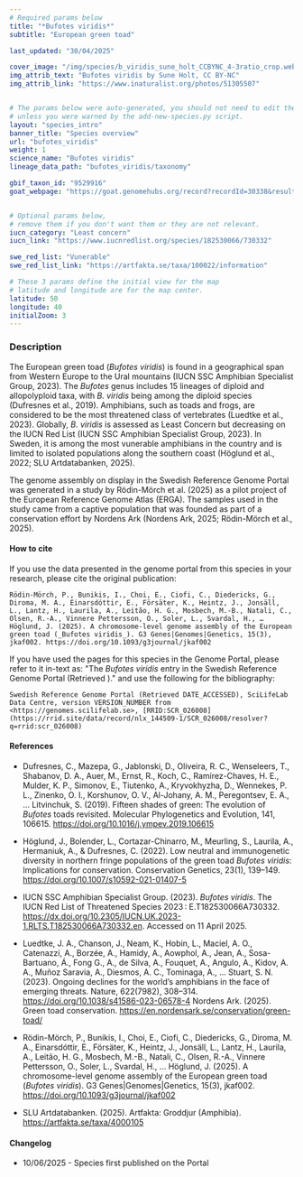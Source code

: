 ```yaml
---
# Required params below
title: "*Bufotes viridis*"
subtitle: "European green toad"

last_updated: "30/04/2025"

cover_image: "/img/species/b_viridis_sune_holt_CCBYNC_4-3ratio_crop.webp"
img_attrib_text: "Bufotes viridis by Sune Holt, CC BY-NC"
img_attrib_link: "https://www.inaturalist.org/photos/51305507"


# The params below were auto-generated, you should not need to edit them...
# unless you were warned by the add-new-species.py script.
layout: "species_intro"
banner_title: "Species overview"
url: "bufotes_viridis"
weight: 1
science_name: "Bufotes viridis"
lineage_data_path: "bufotes_viridis/taxonomy"

gbif_taxon_id: "9529916"
goat_webpage: "https://goat.genomehubs.org/record?recordId=30338&result=taxon&taxonomy=ncbi#bufotes%20viridis"


# Optional params below,
# remove them if you don't want them or they are not relevant.
iucn_category: "Least concern"
iucn_link: "https://www.iucnredlist.org/species/182530066/730332"

swe_red_list: "Vunerable"
swe_red_list_link: "https://artfakta.se/taxa/100022/information"

# These 3 params define the initial view for the map
# latitude and longitude are for the map center.
latitude: 50
longitude: 40
initialZoom: 3
---
```


### Description

The European green toad (_Bufotes viridis_) is found in a geographical span from Western Europe to the Ural mountains (IUCN SSC Amphibian Specialist Group, 2023). The _Bufotes_ genus includes 15 lineages of diploid and allopolyploid taxa, with _B. viridis_ being among the diploid species (Dufresnes et al., 2019). Amphibians, such as toads and frogs, are considered to be the most threatened class of vertebrates (Luedtke et al., 2023). Globally,  _B. viridis_ is assessed as Least Concern but decreasing on the IUCN Red List (IUCN SSC Amphibian Specialist Group, 2023). In Sweden, it is among the most vunerable amphibians in the country and is limited to isolated populations along the southern coast (Höglund et al., 2022; SLU Artdatabanken, 2025).

The genome assembly on display in the Swedish Reference Genome Portal was generated in a study by Rödin-Mörch et al. (2025) as a pilot project of the European Reference Genome Atlas (ERGA). The samples used in the study came from a captive population that was founded as part of a conservation effort by Nordens Ark (Nordens Ark, 2025; Rödin-Mörch et al., 2025).

#### How to cite

If you use the data presented in the genome portal from this species in your research, please cite the original publication:

```{style=citation}
Rödin-Mörch, P., Bunikis, I., Choi, E., Ciofi, C., Diedericks, G., Diroma, M. A., Einarsdóttir, E., Försäter, K., Heintz, J., Jonsäll, L., Lantz, H., Laurila, A., Leitão, H. G., Mosbech, M.-B., Natali, C., Olsen, R.-A., Vinnere Pettersson, O., Soler, L., Svardal, H., … Höglund, J. (2025). A chromosome-level genome assembly of the European green toad (_Bufotes viridis_). G3 Genes|Genomes|Genetics, 15(3), jkaf002. https://doi.org/10.1093/g3journal/jkaf002
```

If you have used the pages for this species in the Genome Portal, please refer to it in-text as: "The _Bufotes viridis_ entry in the Swedish Reference Genome Portal (Retrieved <span class="todays-date"></span>)." and use the following for the bibliography:

```{style=citation}
Swedish Reference Genome Portal (Retrieved DATE_ACCESSED), SciLifeLab Data Centre, version VERSION_NUMBER from <https://genomes.scilifelab.se>, [RRID:SCR_026008](https://rrid.site/data/record/nlx_144509-1/SCR_026008/resolver?q=rrid:scr_026008)
```

#### References

- Dufresnes, C., Mazepa, G., Jablonski, D., Oliveira, R. C., Wenseleers, T., Shabanov, D. A., Auer, M., Ernst, R., Koch, C., Ramírez-Chaves, H. E., Mulder, K. P., Simonov, E., Tiutenko, A., Kryvokhyzha, D., Wennekes, P. L., Zinenko, O. I., Korshunov, O. V., Al-Johany, A. M., Peregontsev, E. A., … Litvinchuk, S. (2019). Fifteen shades of green: The evolution of _Bufotes_ toads revisited. Molecular Phylogenetics and Evolution, 141, 106615. <https://doi.org/10.1016/j.ympev.2019.106615>

- Höglund, J., Bolender, L., Cortazar-Chinarro, M., Meurling, S., Laurila, A., Hermaniuk, A., & Dufresnes, C. (2022). Low neutral and immunogenetic diversity in northern fringe populations of the green toad _Bufotes viridis_: Implications for conservation. Conservation Genetics, 23(1), 139–149. <https://doi.org/10.1007/s10592-021-01407-5>

- IUCN SSC Amphibian Specialist Group. (2023). _Bufotes viridis_. The IUCN Red List of Threatened Species 2023 : E.T182530066A730332. <https://dx.doi.org/10.2305/IUCN.UK.2023-1.RLTS.T182530066A730332.en>. Accessed on 11 April 2025.

- Luedtke, J. A., Chanson, J., Neam, K., Hobin, L., Maciel, A. O., Catenazzi, A., Borzée, A., Hamidy, A., Aowphol, A., Jean, A., Sosa-Bartuano, Á., Fong G., A., de Silva, A., Fouquet, A., Angulo, A., Kidov, A. A., Muñoz Saravia, A., Diesmos, A. C., Tominaga, A., … Stuart, S. N. (2023). Ongoing declines for the world’s amphibians in the face of emerging threats. Nature, 622(7982), 308–314. <https://doi.org/10.1038/s41586-023-06578-4>
Nordens Ark. (2025). Green toad conservation. <https://en.nordensark.se/conservation/green-toad/>

- Rödin-Mörch, P., Bunikis, I., Choi, E., Ciofi, C., Diedericks, G., Diroma, M. A., Einarsdóttir, E., Försäter, K., Heintz, J., Jonsäll, L., Lantz, H., Laurila, A., Leitão, H. G., Mosbech, M.-B., Natali, C., Olsen, R.-A., Vinnere Pettersson, O., Soler, L., Svardal, H., … Höglund, J. (2025). A chromosome-level genome assembly of the European green toad (_Bufotes viridis_). G3 Genes|Genomes|Genetics, 15(3), jkaf002. <https://doi.org/10.1093/g3journal/jkaf002>

- SLU Artdatabanken. (2025). Artfakta: Groddjur (Amphibia). <https://artfakta.se/taxa/4000105>

#### Changelog

- 10/06/2025 - Species first published on the Portal
